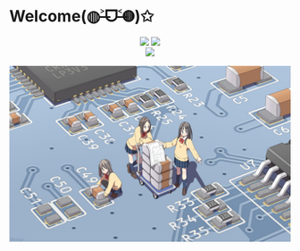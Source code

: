 # Welcome(◍˃̶ᗜ˂̶◍)✩

<div align="center">
  <img src="https://github-readme-stats.vercel.app/api/top-langs/?username=fumiama&layout=compact&icon_color=eed0d2&text_color=24292e&bg_color=ffffff&title_color=eed0d2&hide_title=true" />
  <img src="http://pan.fumiama.top:42412/cmoe?name=fumiama&theme=r34" />
</div>



<div align="center">
  <img src="https://github-readme-stats.vercel.app/api?username=fumiama&show_icons=true&count_private=true&icon_color=eed0d2&text_color=24292e&bg_color=ffffff&title_color=eed0d2&hide_title=true" />
</div>

![pcb](pcb.jpg)
